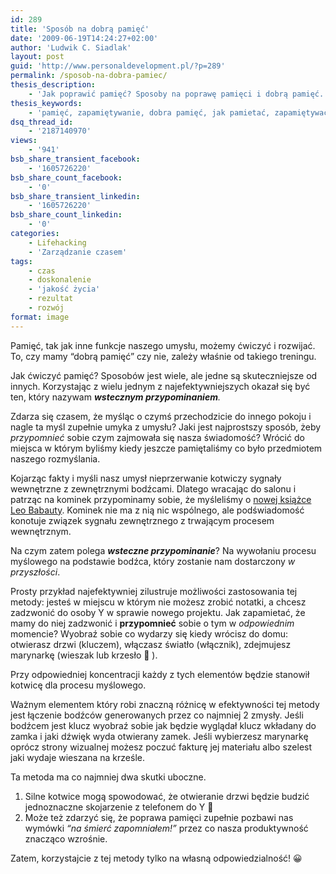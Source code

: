 ```yaml
---
id: 289
title: 'Sposób na dobrą pamięć'
date: '2009-06-19T14:24:27+02:00'
author: 'Ludwik C. Siadlak'
layout: post
guid: 'http://www.personaldevelopment.pl/?p=289'
permalink: /sposob-na-dobra-pamiec/
thesis_description:
    - 'Jak poprawić pamięć? Sposoby na poprawę pamięci i dobrą pamięć.'
thesis_keywords:
    - 'pamięć, zapamiętywanie, dobra pamięć, jak pamietać, zapamiętywać, jak poprawić pamięć, poprawa pamięci'
dsq_thread_id:
    - '2187140970'
views:
    - '941'
bsb_share_transient_facebook:
    - '1605726220'
bsb_share_count_facebook:
    - '0'
bsb_share_transient_linkedin:
    - '1605726220'
bsb_share_count_linkedin:
    - '0'
categories:
    - Lifehacking
    - 'Zarządzanie czasem'
tags:
    - czas
    - doskonalenie
    - 'jakość życia'
    - rezultat
    - rozwój
format: image
---
```


Pamięć, tak jak inne funkcje naszego umysłu, możemy ćwiczyć i rozwijać. To, czy mamy “dobrą pamięć” czy nie, zależy właśnie od takiego treningu.

Jak ćwiczyć pamięć? Sposobów jest wiele, ale jedne są skuteczniejsze od innych. Korzystając z wielu jednym z najefektywniejszych okazał się być ten, który nazywam ***wstecznym przypominaniem**.*

Zdarza się czasem, że myśląc o czymś przechodzicie do innego pokoju i nagle ta myśl zupełnie umyka z umysłu? Jaki jest najprostszy sposób, żeby *przypomnieć* sobie czym zajmowała się nasza świadomość? Wrócić do miejsca w którym byliśmy kiedy jeszcze pamiętaliśmy co było przedmiotem naszego rozmyślania.

Kojarząc fakty i myśli nasz umysł nieprzerwanie kotwiczy sygnały wewnętrzne z zewnętrznymi bodźcami. Dlatego wracając do salonu i patrząc na kominek przypominamy sobie, że myśleliśmy o [nowej książce Leo Babauty](http://thepowerofless.com/). Kominek nie ma z nią nic wspólnego, ale podświadomość konotuje związek sygnału zewnętrznego z trwającym procesem wewnętrznym.

Na czym zatem polega ***wsteczne przypominanie***? Na wywołaniu procesu myślowego na podstawie bodźca, który zostanie nam dostarczony *w przyszłości*.

Prosty przykład najefektywniej zilustruje możliwości zastosowania tej metody: jesteś w miejscu w którym nie możesz zrobić notatki, a chcesz zadzwonić do osoby Y w sprawie nowego projektu. Jak zapamietać, że mamy do niej zadzwonić i **przypomnieć** sobie o tym w *odpowiednim* momencie? Wyobraź sobie co wydarzy się kiedy wrócisz do domu: otwierasz drzwi (kluczem), włączasz światło (włącznik), zdejmujesz marynarkę (wieszak lub krzesło 🙂 ).

Przy odpowiedniej koncentracji każdy z tych elementów będzie stanowił kotwicę dla procesu myślowego.

Ważnym elementem który robi znaczną różnicę w efektywności tej metody jest łączenie bodźców generowanych przez co najmniej 2 zmysły. Jeśli bodźcem jest klucz wyobraź sobie jak będzie wyglądał klucz wkładany do zamka i jaki dźwięk wyda otwierany zamek. Jeśli wybierzesz marynarkę oprócz strony wizualnej możesz poczuć fakturę jej materiału albo szelest jaki wydaje wieszana na krześle.

Ta metoda ma co najmniej dwa skutki uboczne.

1. Silne kotwice mogą spowodować, że otwieranie drzwi będzie budzić jednoznaczne skojarzenie z telefonem do Y 🙂
2. Może też zdarzyć się, że poprawa pamięci zupełnie pozbawi nas wymówki *“na śmierć zapomniałem!”* przez co nasza produktywność znacząco wzrośnie.

Zatem, korzystajcie z tej metody tylko na własną odpowiedzialność! 😀